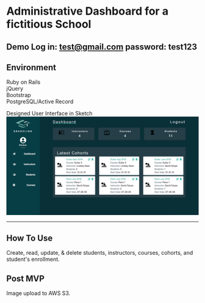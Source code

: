 # Administrative Dashboard for a fictitious School

Demo Log in: test@gmail.com password: test123
----
## Environment

Ruby on Rails   
jQuery     
Bootstrap   
PostgreSQL/Active Record  


Designed User Interface in Sketch
![alt text](https://raw.githubusercontent.com/S-MORA/admin_panel/master/app/assets/images/admin_panel_Screenshot.png)

----
## How To Use
Create, read, update, & delete students, instructors, courses, cohorts, and student's enrollment.


Post MVP
----
Image upload to AWS S3.
